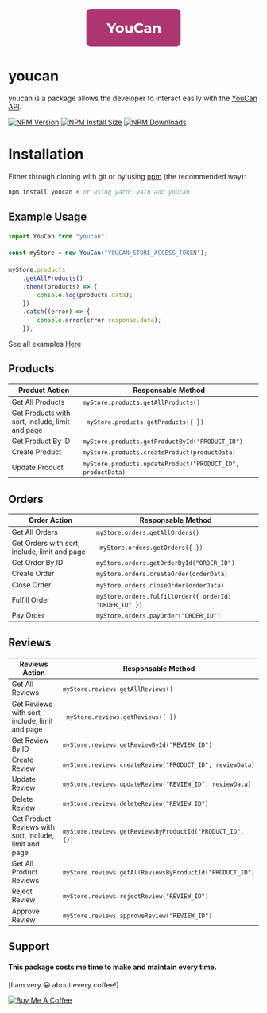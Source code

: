 <p align="center">
  <img src="https://github.com/EcomVite/youcan/blob/main/youcan.webp" alt="youcan Logo">
</p>

# youcan

youcan is a package allows the developer to interact easily with the [YouCan API](https://developer.youcan.shop/).
  
  [![NPM Version][npm-version-image]][npm-url]
  [![NPM Install Size][npm-install-size-image]][npm-install-size-url]
  [![NPM Downloads][npm-downloads-image]][npm-downloads-url]
  

# Installation

Either through cloning with git or by using [npm](http://npmjs.org) (the recommended way):
```bash
npm install youcan # or using yarn: yarn add youcan
```

## Example Usage
```js
import YouCan from "youcan";

const myStore = new YouCan("YOUCAN_STORE_ACCESS_TOKEN");

myStore.products
	.getAllProducts()
	.then((products) => {
		console.log(products.data);
	})
	.catch((error) => {
		console.error(error.response.data);
	});
```

See all examples [Here](https://github.com/EcomVite/youcan/tree/main/src/examples)

## Products
| Product Action | Responsable Method |
| - | - |
| Get All Products | `myStore.products.getAllProducts()` |
| Get Products with sort, include, limit and page | ` myStore.products.getProducts({ })` |
| Get Product By ID | `myStore.products.getProductById("PRODUCT_ID")` |
| Create Product | `myStore.products.createProduct(productData)` |
| Update Product | `myStore.products.updateProduct("PRODUCT_ID", productData)` |

## Orders
| Order Action | Responsable Method |
| - | - |
| Get All Orders | `myStore.orders.getAllOrders()` |
| Get Orders with sort, include, limit and page | ` myStore.orders.getOrders({ })` |
| Get Order By ID | `myStore.orders.getOrderById("ORDER_ID")` |
| Create Order | `myStore.orders.createOrder(orderData)` |
| Close Order | `myStore.orders.closeOrder(orderData)` |
| Fulfill Order | `myStore.orders.fulfillOrder({ orderId: "ORDER_ID" })` |
| Pay Order | `myStore.orders.payOrder("ORDER_ID")` |

## Reviews
| Reviews Action | Responsable Method |
| - | - |
| Get All Reviews | `myStore.reviews.getAllReviews()` |
| Get Reviews with sort, include, limit and page | ` myStore.reviews.getReviews({ })` |
| Get Review By ID | `myStore.reviews.getReviewById("REVIEW_ID")` |
| Create Review | `myStore.reviews.createReview("PRODUCT_ID", reviewData)` |
| Update Review | `myStore.reviews.updateReview("REVIEW_ID", reviewData)` |
| Delete Review | `myStore.reviews.deleteReview("REVIEW_ID")` |
| Get Product Reviews with sort, include, limit and page | `myStore.reviews.getReviewsByProductId("PRODUCT_ID", {})` |
| Get All Product Reviews | `myStore.reviews.getAllReviewsByProductId("PRODUCT_ID")` |
| Reject Review | `myStore.reviews.rejectReview("REVIEW_ID")` |
| Approve Review | `myStore.reviews.approveReview("REVIEW_ID")` |






## Support
#### This package costs me time to make and maintain every time.
[I am very 😀 about every coffee!]

<a href="https://www.buymeacoffee.com/imranbaali" target="_blank"><img src="https://cdn.buymeacoffee.com/buttons/v2/default-yellow.png" alt="Buy Me A Coffee" height="41" width="174"></a>

[npm-downloads-image]: https://badgen.net/npm/dm/youcan
[npm-downloads-url]: https://npmcharts.com/compare/youcan?minimal=true
[npm-install-size-image]: https://badgen.net/packagephobia/install/youcan
[npm-install-size-url]: https://packagephobia.com/result?p=youcan
[npm-url]: https://www.npmjs.com/package/youcan
[npm-version-image]: https://badgen.net/npm/v/youcan
